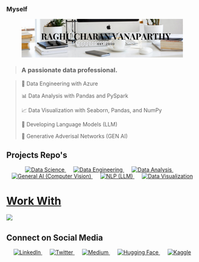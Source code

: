 ### Myself

<figure style="text-align: center;">
    <img src="assets/xocolat atelier.png" alt="Your Image" style="max-width: 100%; display: block;">
</figure>


> ### A passionate data professional.

>  💼 Data Engineering with Azure
> 
>  📊 Data Analysis with Pandas and PySpark
> 
>  📈 Data Visualization with Seaborn, Pandas, and NumPy
> 
>  🤖 Developing Language Models (LLM)
> 
>  🧠 Generative Adverisal Networks (GEN AI)

## Projects Repo's


<div align="center">
  <a href="https://datascience-pro.web.app/">
    <img src="https://img.shields.io/badge/Data%20Science-blue?style=for-the-badge" alt="Data Science">
  </a>
  &nbsp;&nbsp;&nbsp;&nbsp;
  <a href="https://datascience-pro.web.app/html/DataEngineering.html">
    <img src="https://img.shields.io/badge/Data%20Engineering-purple?style=for-the-badge" alt="Data Engineering">
  </a>
  &nbsp;&nbsp;&nbsp;&nbsp;
  <a href="https://datascience-pro.web.app/html/Analysis.html">
    <img src="https://img.shields.io/badge/Data%20Analysis-green?style=for-the-badge" alt="Data Analysis">
  </a>
  &nbsp;&nbsp;&nbsp;&nbsp;
  <a href="https://datascience-pro.web.app/html/Deep_Learning(CV).html">
    <img src="https://img.shields.io/badge/Gen%20AI%20(CV)-orange?style=for-the-badge" alt="General AI (Computer Vision)">
  </a>
  &nbsp;&nbsp;&nbsp;&nbsp;
  <a href="https://datascience-pro.web.app/html/Deep_Learning(LLM).html">
    <img src="https://img.shields.io/badge/NLP%20(LLM)-blueviolet?style=for-the-badge" alt="NLP (LLM)">
  </a>
  &nbsp;&nbsp;&nbsp;&nbsp;
  <a href="https://datascience-pro.web.app/html/Visualization.html">
    <img src="https://img.shields.io/badge/Data%20Visualization-red?style=for-the-badge" alt="Data Visualization">
  </a>
</div>


<p align="center">
  <a href="https://skillicons.dev">
      <h1>Work With</h1>
    <img src="https://skillicons.dev/icons?i=azure,py,postgres,tensorflow,kubernetes,docker,cpp" />
  </a>
</p>


## Connect on Social Media

<div align="center">
  <a href="https://www.linkedin.com/in/raghu-charan-vanaparthy/">
    <img src="https://img.shields.io/badge/LinkedIn-blue?style=for-the-badge&logo=linkedin" alt="LinkedIn">
  </a>
  &nbsp;&nbsp;&nbsp;&nbsp;
  <a href="https://twitter.com/particlehunter8">
    <img src="https://img.shields.io/badge/Twitter-blue?style=for-the-badge&logo=twitter" alt="Twitter">
  </a>
  &nbsp;&nbsp;&nbsp;&nbsp;
  <a href="https://medium.com/@yourusername/">
    <img src="https://img.shields.io/badge/Medium-black?style=for-the-badge&logo=medium" alt="Medium">
  </a>
  &nbsp;&nbsp;&nbsp;&nbsp;
  <a href="https://huggingface.co/yourusername/">
    <img src="https://img.shields.io/badge/Hugging%20Face-4E44C0?style=for-the-badge&logo=huggingface" alt="Hugging Face">
  </a>
  &nbsp;&nbsp;&nbsp;&nbsp;
  <a href="https://www.kaggle.com/yourusername/">
    <img src="https://img.shields.io/badge/Kaggle-20BEFF?style=for-the-badge&logo=kaggle" alt="Kaggle">
  </a>
</div>


